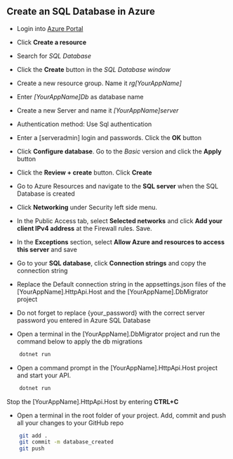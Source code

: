 ## Create an SQL Database in Azure

* Login into [Azure Portal](https://portal.azure.com/)

* Click **Create a resource**

* Search for *SQL Database*

* Click the **Create** button in the *SQL Database window*

* Create a new resource group. Name it *rg[YourAppName]*

* Enter *[YourAppName]Db* as database name

* Create a new Server and name it *[YourAppName]server*

* Authentication method: Use Sql authentication

* Enter a [serveradmin] login and passwords. Click the **OK** button

* Click **Configure database**. Go to the *Basic* version and click the **Apply** button

* Click the **Review + create** button. Click **Create**

* Go to Azure Resources and navigate to the **SQL server** when the SQL Database is created

* Click **Networking** under Security left side menu.

* In the Public Access tab, select **Selected networks** and click **Add your client IPv4 address** at the Firewall rules. Save.

* In the **Exceptions** section, select **Allow Azure and resources to access this server** and save

* Go to your **SQL database**, click **Connection strings** and copy the connection string

* Replace the Default connection string in the appsettings.json files of the [YourAppName].HttpApi.Host and the [YourAppName].DbMigrator project

* Do not forget to replace {your_password} with the correct server password you entered in Azure SQL Database

* Open a terminal in the [YourAppName].DbMigrator project and run the command below to apply the db migrations

```bash
    dotnet run
```

* Open a command prompt in the [YourAppName].HttpApi.Host project and start your API.

```bash
    dotnet run
```

Stop the [YourAppName].HttpApi.Host by entering **CTRL+C**

* Open a terminal in the root folder of your project. Add, commit and push all your changes to your GitHub repo

```bash
    git add .
    git commit -m database_created
    git push
```

